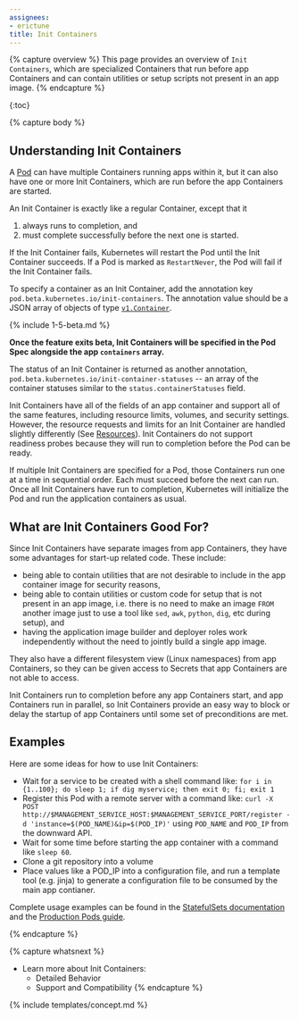 ```yaml
---
assignees:
- erictune
title: Init Containers
---
```


{% capture overview %}
This page provides an overview of `Init Containers`, which are specialized
Containers that run before app Containers and can contain utilities or setup
scripts not present in an app image.
{% endcapture %}

{:toc}

{% capture body %}
## Understanding Init Containers

A [Pod](/docs/user-guide/pods) can have multiple Containers running apps within
it, but it can also have one or more Init Containers, which are run before the
app Containers are started.

An Init Container is exactly like a regular Container, except that it
1. always runs to completion, and
2. must complete successfully before the next one is started.

If the Init Container fails, Kubernetes will restart the Pod until the Init
Container succeeds. If a Pod is marked as `RestartNever`, the Pod will fail if
the Init Container fails.

To specify a container as an Init Container, add the annotation key
`pod.beta.kubernetes.io/init-containers`.  The annotation value should be a
JSON array of objects of type
[`v1.Container`](http://kubernetes.io/docs/api-reference/v1/definitions/#_v1_container).

{% include 1-5-beta.md %}

**Once the feature exits beta, Init Containers will be specified in the Pod
Spec alongside the app `containers` array.**

The status of an Init Container is returned as another annotation,
`pod.beta.kubernetes.io/init-container-statuses` -- an array of the
container statuses similar to the `status.containerStatuses` field.

Init Containers have all of the fields of an app container and support all of
the same features, including resource limits, volumes, and security settings.
However, the resource requests and limits for an Init Container are handled
slightly differently (See [Resources](#resources)).  Init Containers do not
support readiness probes because they will run to completion before the Pod
can be ready.

If multiple Init Containers are specified for a Pod, those Containers run one at
a time in sequential order. Each must succeed before the next can run. Once all
Init Containers have run to completion, Kubernetes will initialize the Pod and run
the application containers as usual.

## What are Init Containers Good For?

Since Init Containers have separate images from app Containers, they
have some advantages for start-up related code. These include:

* being able to contain utilities that are not desirable to include in the app
  container image for security reasons,
* being able to contain utilities or custom code for setup that is not present in an app
  image, i.e. there is no need to make an image `FROM` another image just to use a tool like
  `sed`, `awk`, `python`, `dig`, etc during setup), and
* having the application image builder and deployer roles work independently without
  the need to jointly build a single app image.

They also have a different filesystem view (Linux namespaces) from app
Containers, so they can be given access to Secrets that app Containers are not
able to access.

Init Containers run to completion before any app Containers start, and app
Containers run in parallel, so Init Containers provide an easy way to block or
delay the startup of app Containers until some set of preconditions are met.

## Examples
Here are some ideas for how to use Init Containers:
* Wait for a service to be created with a shell command like:
  `for i in {1..100}; do sleep 1; if dig myservice; then exit 0; fi; exit 1`
* Register this Pod with a remote server with a command like:
  `curl -X POST http://$MANAGEMENT_SERVICE_HOST:$MANAGEMENT_SERVICE_PORT/register -d 'instance=$(POD_NAME)&ip=$(POD_IP)'`
  using `POD_NAME` and `POD_IP` from the downward API.
* Wait for some time before starting the app container with a command like `sleep 60`.
* Clone a git repository into a volume
* Place values like a POD_IP into a configuration file, and run a template tool (e.g. jinja)
  to generate a configuration file to be consumed by the main app contianer.

Complete usage examples can be found in the [StatefulSets documentation](/docs/concepts/abstractions/controllers/statefulsets/)
and the [Production Pods guide](/docs/user-guide/production-pods.md#handling-initialization).

{% endcapture %}

{% capture whatsnext %}
* Learn more about Init Containers:
  * Detailed Behavior
  * Support and Compatibility
{% endcapture %}

{% include templates/concept.md %}